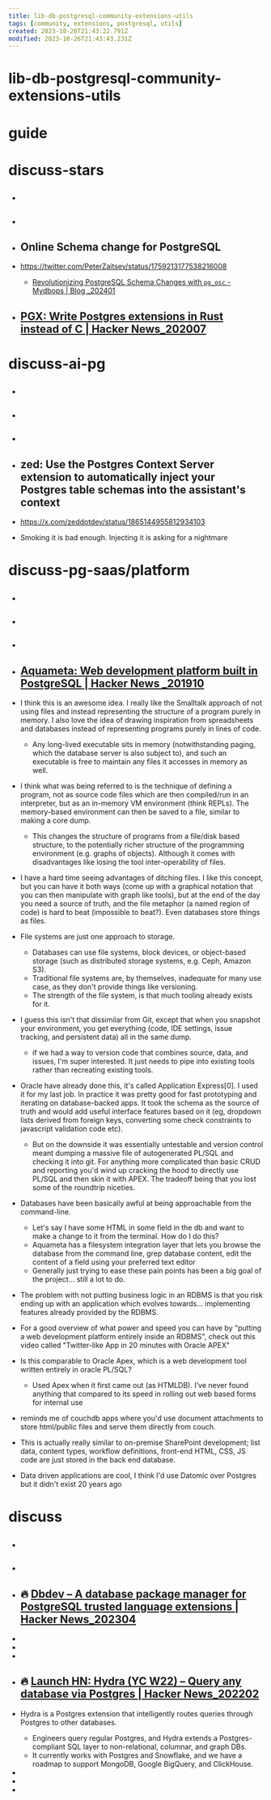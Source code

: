 ```yaml
---
title: lib-db-postgresql-community-extensions-utils
tags: [community, extensions, postgresql, utils]
created: 2023-10-26T21:43:22.791Z
modified: 2023-10-26T21:43:43.231Z
---
```


# lib-db-postgresql-community-extensions-utils

# guide

# discuss-stars
- ## 

- ## 

- ## Online Schema change for PostgreSQL
- https://twitter.com/PeterZaitsev/status/1759213177538216008
  - [Revolutionizing PostgreSQL Schema Changes with `pg_osc` - Mydbops | Blog _202401](https://www.mydbops.com/blog/postgresql-schema-changes-with-pg_osc/)

- ## [PGX: Write Postgres extensions in Rust instead of C | Hacker News_202007](https://news.ycombinator.com/item?id=23821112)

# discuss-ai-pg
- ## 

- ## 

- ## 

- ## zed: Use the Postgres Context Server extension to automatically inject your Postgres table schemas into the assistant's context
- https://x.com/zeddotdev/status/1865144955812934103
- Smoking it is bad enough. Injecting it is asking for a nightmare

# discuss-pg-saas/platform
- ## 

- ## 

- ## 

- ## [Aquameta: Web development platform built in PostgreSQL | Hacker News _201910](https://news.ycombinator.com/item?id=21281042)
- I think this is an awesome idea. I really like the Smalltalk approach of not using files and instead representing the structure of a program purely in memory. I also love the idea of drawing inspiration from spreadsheets and databases instead of representing programs purely in lines of code.
  - Any long-lived executable sits in memory (notwithstanding paging, which the database server is also subject to), and such an executable is free to maintain any files it accesses in memory as well.
- I think what was being referred to is the technique of defining a program, not as source code files which are then compiled/run in an interpreter, but as an in-memory VM environment (think REPLs). The memory-based environment can then be saved to a file, similar to making a core dump.
  - This changes the structure of programs from a file/disk based structure, to the potentially richer structure of the programming environment (e.g. graphs of objects). Although it comes with disadvantages like losing the tool inter-operability of files.
- I have a hard time seeing advantages of ditching files. I like this concept, but you can have it both ways (come up with a graphical notation that you can then manipulate with graph like tools), but at the end of the day you need a source of truth, and the file metaphor (a named region of code) is hard to beat (impossible to beat?). Even databases store things as files.
- File systems are just one approach to storage. 
  - Databases can use file systems, block devices, or object-based storage (such as distributed storage systems, e.g. Ceph, Amazon S3). 
  - Traditional file systems are, by themselves, inadequate for many use case, as they don't provide things like versioning. 
  - The strength of the file system, is that much tooling already exists for it.

- I guess this isn't that dissimilar from Git, except that when you snapshot your environment, you get everything (code, IDE settings, issue tracking, and persistent data) all in the same dump.
  - if we had a way to version code that combines source, data, and issues, I'm super interested. It just needs to pipe into existing tools rather than recreating existing tools.

- Oracle have already done this, it's called Application Express[0]. I used it for my last job. In practice it was pretty good for fast prototyping and iterating on database-backed apps. It took the schema as the source of truth and would add useful interface features based on it (eg, dropdown lists derived from foreign keys, converting some check constraints to javascript validation code etc).
  - But on the downside it was essentially untestable and version control meant dumping a massive file of autogenerated PL/SQL and checking it into git. For anything more complicated than basic CRUD and reporting you'd wind up cracking the hood to directly use PL/SQL and then skin it with APEX. The tradeoff being that you lost some of the roundtrip niceties.

- Databases have been basically awful at being approachable from the command-line.
  - Let's say I have some HTML in some field in the db and want to make a change to it from the terminal. How do I do this?
  - Aquameta has a filesystem integration layer that lets you browse the database from the command line, grep database content, edit the content of a field using your preferred text editor
  - Generally just trying to ease these pain points has been a big goal of the project... still a lot to do.

- The problem with not putting business logic in an RDBMS is that you risk ending up with an application which evolves towards... implementing features already provided by the RDBMS.

- For a good overview of what power and speed you can have by "putting a web development platform entirely inside an RDBMS", check out this video called "Twitter-like App in 20 minutes with Oracle APEX"

- Is this comparable to Oracle Apex, which is a web development tool written entirely in oracle PL/SQL?
  - Used Apex when it first came out (as HTMLDB). I’ve never found anything that compared to its speed in rolling out web based forms for internal use

- reminds me of couchdb apps where you'd use document attachments to store html/public files and serve them directly from couch.

- This is actually really similar to on-premise SharePoint development; list data, content types, workflow definitions, front-end HTML, CSS, JS code are just stored in the back end database.

- Data driven applications are cool, I think I'd use Datomic over Postgres but it didn't exist 20 years ago
# discuss
- ## 

- ## 

- ## 🔥 [Dbdev – A database package manager for PostgreSQL trusted language extensions | Hacker News_202304](https://news.ycombinator.com/item?id=35570758)
- 
- 
- 

- ## 🔥 [Launch HN: Hydra (YC W22) – Query any database via Postgres | Hacker News_202202](https://news.ycombinator.com/item?id=30442718)
- Hydra is a Postgres extension that intelligently routes queries through Postgres to other databases. 
  - Engineers query regular Postgres, and Hydra extends a Postgres-compliant SQL layer to non-relational, columnar, and graph DBs. 
  - It currently works with Postgres and Snowflake, and we have a roadmap to support MongoDB, Google BigQuery, and ClickHouse.
- 
- 
- 
